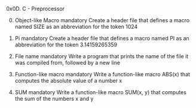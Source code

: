 0x0D. C - Preprocessor

0. Object-like Macro
mandatory
Create a header file that defines a macro named SIZE as an abbreviation for the token 1024

1. Pi
mandatory
Create a header file that defines a macro named PI as an abbreviation for the token 3.14159265359

2. File name
mandatory
Write a program that prints the name of the file it was compiled from, followed by a new line

3. Function-like macro
mandatory
Write a function-like macro ABS(x) that computes the absolute value of a number x

4. SUM
mandatory
Write a function-like macro SUM(x, y) that computes the sum of the numbers x and y


